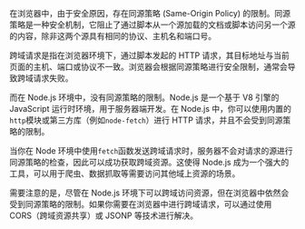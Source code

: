 在浏览器中，由于安全原因，存在同源策略 (Same-Origin Policy) 的限制。同源策略是一种安全机制，它阻止了通过脚本从一个源加载的文档或脚本访问另一个源的内容，除非这两个源具有相同的协议、主机名和端口号。

跨域请求是指在浏览器环境下，通过脚本发起的 HTTP 请求，其目标地址与当前页面的主机、端口或协议不一致。浏览器会根据同源策略进行安全限制，通常会导致跨域请求失败。

而在 Node.js 环境中，没有同源策略的限制。Node.js 是一个基于 V8 引擎的 JavaScript 运行时环境，用于服务器端开发。在 Node.js 中，你可以使用内置的`http`模块或第三方库（例如`node-fetch`）进行 HTTP 请求，并且不会受到同源策略的限制。

当你在 Node 环境中使用`fetch`函数发送跨域请求时，服务器不会对请求的源进行同源策略的检查，因此可以成功获取跨域资源。这使得 Node.js 成为一个强大的工具，可以用于爬虫、数据抓取等需要访问其他域上资源的场景。

需要注意的是，尽管在 Node.js 环境下可以跨域访问资源，但在浏览器中依然会受到同源策略的限制。如果你需要在浏览器中进行跨域请求，可以通过使用 CORS（跨域资源共享）或 JSONP 等技术进行解决。
